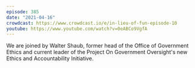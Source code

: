 ```yaml
---
episode: 385
date: "2021-04-16"
crowdcast: https://www.crowdcast.io/e/in-lieu-of-fun-episode-10
youtube: https://www.youtube.com/watch?v=0eABCo9VgfA
---
```

We are joined by Walter Shaub, former head of the Office of Government Ethics and current leader of the Project On Government Oversight's new Ethics and Accountability Initiative.
